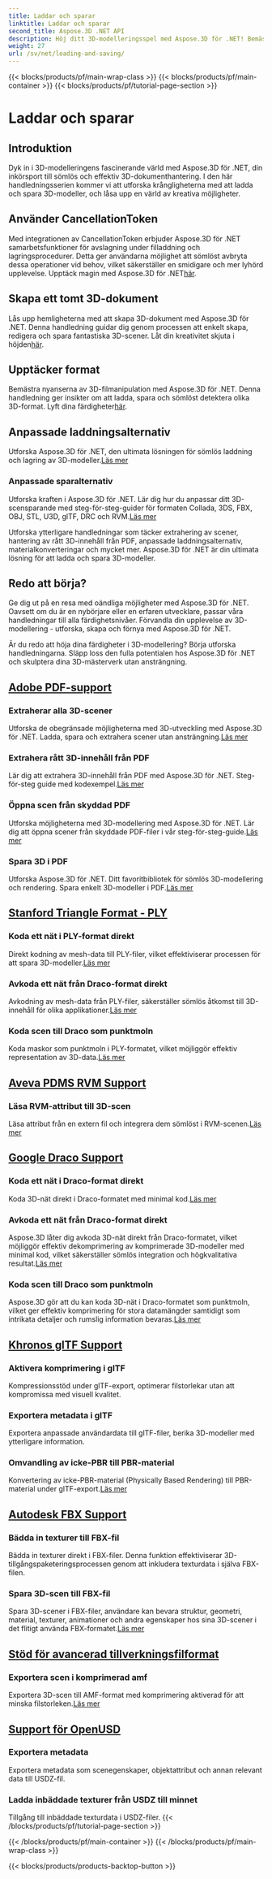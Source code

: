 ```yaml
---
title: Laddar och sparar
linktitle: Laddar och sparar
second_title: Aspose.3D .NET API
description: Höj ditt 3D-modelleringsspel med Aspose.3D för .NET! Bemästra effektiva laddnings- och spartekniker med CancellationToken. Utforska nu!
weight: 27
url: /sv/net/loading-and-saving/
---
```


{{< blocks/products/pf/main-wrap-class >}}
{{< blocks/products/pf/main-container >}}
{{< blocks/products/pf/tutorial-page-section >}}

# Laddar och sparar

## Introduktion

Dyk in i 3D-modelleringens fascinerande värld med Aspose.3D för .NET, din inkörsport till sömlös och effektiv 3D-dokumenthantering. I den här handledningsserien kommer vi att utforska krångligheterna med att ladda och spara 3D-modeller, och låsa upp en värld av kreativa möjligheter.

## Använder CancellationToken

Med integrationen av CancellationToken erbjuder Aspose.3D för .NET samarbetsfunktioner för avslagning under filladdning och lagringsprocedurer. Detta ger användarna möjlighet att sömlöst avbryta dessa operationer vid behov, vilket säkerställer en smidigare och mer lyhörd upplevelse. Upptäck magin med Aspose.3D för .NET[här](./cancellation-token/).

## Skapa ett tomt 3D-dokument

 Lås upp hemligheterna med att skapa 3D-dokument med Aspose.3D för .NET. Denna handledning guidar dig genom processen att enkelt skapa, redigera och spara fantastiska 3D-scener. Låt din kreativitet skjuta i höjden[här](./create-empty-3d-document/).

## Upptäcker format

 Bemästra nyanserna av 3D-filmanipulation med Aspose.3D för .NET. Denna handledning ger insikter om att ladda, spara och sömlöst detektera olika 3D-format. Lyft dina färdigheter[här](./detect-format/).

## Anpassade laddningsalternativ
 Utforska Aspose.3D för .NET, den ultimata lösningen för sömlös laddning och lagring av 3D-modeller.[Läs mer](./custom-load-options/)

### Anpassade sparalternativ
Utforska kraften i Aspose.3D för .NET. Lär dig hur du anpassar ditt 3D-scensparande med steg-för-steg-guider för formaten Collada, 3DS, FBX, OBJ, STL, U3D, glTF, DRC och RVM.[Läs mer](./custom-save-options/)

Utforska ytterligare handledningar som täcker extrahering av scener, hantering av rått 3D-innehåll från PDF, anpassade laddningsalternativ, materialkonverteringar och mycket mer. Aspose.3D för .NET är din ultimata lösning för att ladda och spara 3D-modeller.

## Redo att börja?

Ge dig ut på en resa med oändliga möjligheter med Aspose.3D för .NET. Oavsett om du är en nybörjare eller en erfaren utvecklare, passar våra handledningar till alla färdighetsnivåer. Förvandla din upplevelse av 3D-modellering - utforska, skapa och förnya med Aspose.3D för .NET.

Är du redo att höja dina färdigheter i 3D-modellering? Börja utforska handledningarna. Släpp loss den fulla potentialen hos Aspose.3D för .NET och skulptera dina 3D-mästerverk utan ansträngning.
## [Adobe PDF-support](pdf)
### Extraherar alla 3D-scener
Utforska de obegränsade möjligheterna med 3D-utveckling med Aspose.3D för .NET. Ladda, spara och extrahera scener utan ansträngning.[Läs mer](./pdf/extract-all-3d-scenes/)
### Extrahera rått 3D-innehåll från PDF
 Lär dig att extrahera 3D-innehåll från PDF med Aspose.3D för .NET. Steg-för-steg guide med kodexempel.[Läs mer](./pdf/extract-raw-3d-contents/)
### Öppna scen från skyddad PDF
 Utforska möjligheterna med 3D-modellering med Aspose.3D för .NET. Lär dig att öppna scener från skyddade PDF-filer i vår steg-för-steg-guide.[Läs mer](./pdf/open-scene-protected/)

### Spara 3D i PDF
 Utforska Aspose.3D för .NET. Ditt favoritbibliotek för sömlös 3D-modellering och rendering. Spara enkelt 3D-modeller i PDF.[Läs mer](./pdf/save-3d-in-pdf/)


## [Stanford Triangle Format - PLY](ply)
### Koda ett nät i PLY-format direkt
 Direkt kodning av mesh-data till PLY-filer, vilket effektiviserar processen för att spara 3D-modeller.[Läs mer](ply/encode-mesh)

### Avkoda ett nät från Draco-format direkt
 Avkodning av mesh-data från PLY-filer, säkerställer sömlös åtkomst till 3D-innehåll för olika applikationer.[Läs mer](ply/decode-mesh)
### Koda scen till Draco som punktmoln
Koda maskor som punktmoln i PLY-formatet, vilket möjliggör effektiv representation av 3D-data.[Läs mer](ply/export-to-ply-point-cloud)


## [Aveva PDMS RVM Support](rvm)

### Läsa RVM-attribut till 3D-scen
 Läsa attribut från en extern fil och integrera dem sömlöst i RVM-scenen.[Läs mer](./rvm/read-existing-attributes/)


## [Google Draco Support](draco)
### Koda ett nät i Draco-format direkt
 Koda 3D-nät direkt i Draco-formatet med minimal kod.[Läs mer](draco/encode-mesh)

### Avkoda ett nät från Draco-format direkt
 Aspose.3D låter dig avkoda 3D-nät direkt från Draco-formatet, vilket möjliggör effektiv dekomprimering av komprimerade 3D-modeller med minimal kod, vilket säkerställer sömlös integration och högkvalitativa resultat.[Läs mer](draco/decode-mesh)

### Koda scen till Draco som punktmoln
 Aspose.3D gör att du kan koda 3D-nät i Draco-formatet som punktmoln, vilket ger effektiv komprimering för stora datamängder samtidigt som intrikata detaljer och rumslig information bevaras.[Läs mer](draco/encode-scene-as-point-cloud)

## [Khronos glTF Support](gltf)

### Aktivera komprimering i glTF
Kompressionsstöd under glTF-export, optimerar filstorlekar utan att kompromissa med visuell kvalitet. 

### Exportera metadata i glTF
Exportera anpassade användardata till glTF-filer, berika 3D-modeller med ytterligare information. 

### Omvandling av icke-PBR till PBR-material
 Konvertering av icke-PBR-material (Physically Based Rendering) till PBR-material under glTF-export.[Läs mer](./gltf/non-pbr-to-pbr-material-conversion)


## [Autodesk FBX Support](fbx)
### Bädda in texturer till FBX-fil
Bädda in texturer direkt i FBX-filer. Denna funktion effektiviserar 3D-tillgångspaketeringsprocessen genom att inkludera texturdata i själva FBX-filen.

### Spara 3D-scen till FBX-fil
 Spara 3D-scener i FBX-filer, användare kan bevara struktur, geometri, material, texturer, animationer och andra egenskaper hos sina 3D-scener i det flitigt använda FBX-formatet.[Läs mer](fbx/save-3d-scene)

## [Stöd för avancerad tillverkningsfilformat](amf)
### Exportera scen i komprimerad amf
 Exportera 3D-scen till AMF-format med komprimering aktiverad för att minska filstorleken.[Läs mer](./amf/export-scene-compressed-amf/)

## [Support för OpenUSD](usd)
### Exportera metadata

Exportera metadata som scenegenskaper, objektattribut och annan relevant data till USDZ-fil.

### Ladda inbäddade texturer från USDZ till minnet

Tillgång till inbäddade texturdata i USDZ-filer.
{{< /blocks/products/pf/tutorial-page-section >}}

{{< /blocks/products/pf/main-container >}}
{{< /blocks/products/pf/main-wrap-class >}}

{{< blocks/products/products-backtop-button >}}
